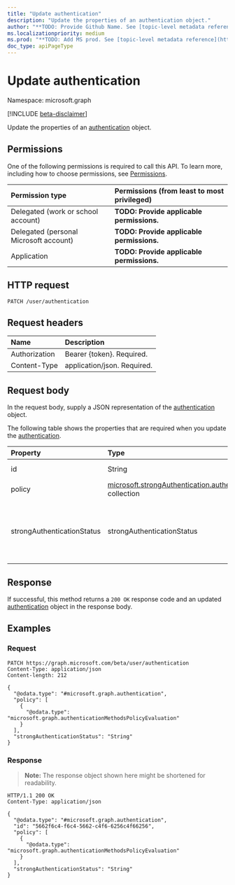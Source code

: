 ```yaml
---
title: "Update authentication"
description: "Update the properties of an authentication object."
author: "**TODO: Provide Github Name. See [topic-level metadata reference](https://msgo.azurewebsites.net/add/document/guidelines/metadata.html#topic-level-metadata)**"
ms.localizationpriority: medium
ms.prod: "**TODO: Add MS prod. See [topic-level metadata reference](https://msgo.azurewebsites.net/add/document/guidelines/metadata.html#topic-level-metadata)**"
doc_type: apiPageType
---
```


# Update authentication
Namespace: microsoft.graph

[!INCLUDE [beta-disclaimer](../../includes/beta-disclaimer.md)]

Update the properties of an [authentication](../resources/authentication.md) object.

## Permissions
One of the following permissions is required to call this API. To learn more, including how to choose permissions, see [Permissions](/graph/permissions-reference).

|Permission type|Permissions (from least to most privileged)|
|:---|:---|
|Delegated (work or school account)|**TODO: Provide applicable permissions.**|
|Delegated (personal Microsoft account)|**TODO: Provide applicable permissions.**|
|Application|**TODO: Provide applicable permissions.**|

## HTTP request

<!-- {
  "blockType": "ignored"
}
-->
``` http
PATCH /user/authentication
```

## Request headers
|Name|Description|
|:---|:---|
|Authorization|Bearer {token}. Required.|
|Content-Type|application/json. Required.|

## Request body
In the request body, supply a JSON representation of the [authentication](../resources/authentication.md) object.

The following table shows the properties that are required when you update the [authentication](../resources/authentication.md).

|Property|Type|Description|
|:---|:---|:---|
|id|String|**TODO: Add Description**|
|policy|[microsoft.strongAuthentication.authenticationMethodsPolicyEvaluation](../resources/authenticationmethodspolicyevaluation.md) collection|**TODO: Add Description**|
|strongAuthenticationStatus|strongAuthenticationStatus|**TODO: Add Description**. The possible values are: `none`, `perUserMfaEnabled`, `perUserMfaEnforced`, `unknownFutureValue`.|



## Response

If successful, this method returns a `200 OK` response code and an updated [authentication](../resources/authentication.md) object in the response body.

## Examples

### Request
<!-- {
  "blockType": "request",
  "name": "update_authentication"
}
-->
``` http
PATCH https://graph.microsoft.com/beta/user/authentication
Content-Type: application/json
Content-length: 212

{
  "@odata.type": "#microsoft.graph.authentication",
  "policy": [
    {
      "@odata.type": "microsoft.graph.authenticationMethodsPolicyEvaluation"
    }
  ],
  "strongAuthenticationStatus": "String"
}
```


### Response
>**Note:** The response object shown here might be shortened for readability.
<!-- {
  "blockType": "response",
  "truncated": true
}
-->
``` http
HTTP/1.1 200 OK
Content-Type: application/json

{
  "@odata.type": "#microsoft.graph.authentication",
  "id": "5662f6c4-f6c4-5662-c4f6-6256c4f66256",
  "policy": [
    {
      "@odata.type": "microsoft.graph.authenticationMethodsPolicyEvaluation"
    }
  ],
  "strongAuthenticationStatus": "String"
}
```

